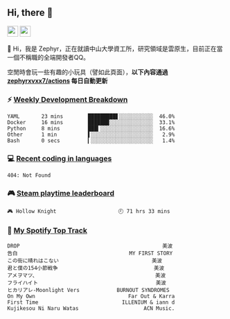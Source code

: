 <!--
**zephyrxvxx7/zephyrxvxx7** is a ✨ _special_ ✨ repository because its `README.md` (this file) appears on your GitHub profile.

Here are some ideas to get you started:

- 🔭 I’m currently working on ...
- 🌱 I’m currently learning ...
- 👯 I’m looking to collaborate on ...
- 🤔 I’m looking for help with ...
- 💬 Ask me about ...
- 📫 How to reach me: ...
- 😄 Pronouns: ...
- ⚡ Fun fact: ...
-->

## Hi, there 👋

<a href="https://www.instagram.com/zephyrxvxx7/"><img src="https://img.shields.io/badge/instagram-3f729b?&style=for-the-badge&logo=instagram&logoColor=white" height=25></a>
<a href="https://zephyrxvxx7.me/"><img src="https://img.shields.io/badge/blog-gray?&style=for-the-badge&logo=hexo&logoColor=white" height=25></a>

👋 Hi，我是 Zephyr，正在就讀中山大學資工所，研究領域是雲原生，目前正在當一個不稱職的全端開發者QQ。

空閒時會玩一些有趣的小玩具（譬如此頁面），**以下內容通過 [zephyrxvxx7/actions](https://github.com/zephyrxvxx7/zephyrxvxx7/actions) 每日自動更新**

### ⚡ [Weekly Development Breakdown](https://gist.github.com/zephyrxvxx7/ee1787313f0772b51494d051b5edde7f)

<!-- code_time start -->

```text
YAML       23 mins        █████████▋░░░░░░░░░░░  46.0%
Docker     16 mins        ██████▉░░░░░░░░░░░░░░  33.1%
Python     8 mins         ███▍░░░░░░░░░░░░░░░░░  16.6%
Other      1 min          ▌░░░░░░░░░░░░░░░░░░░░   2.9%
Bash       0 secs         ▎░░░░░░░░░░░░░░░░░░░░   1.4%
```

<!-- code_time end -->

### 💻 [Recent coding in languages](https://gist.github.com/zephyrxvxx7/08c5ff0fead26978490fef5d749f43ea)

<!-- code_diff start -->

```text
404: Not Found
```

<!-- code_diff end -->

### 🎮 [Steam playtime leaderboard](https://gist.github.com/zephyrxvxx7/f77b8978877f959b69d84723c43a4a64)

<!-- steam_time start -->

```text
🎮 Hollow Knight                    🕘 71 hrs 33 mins
```

<!-- steam_time end -->

### 🎵 [My Spotify Top Track](https://gist.github.com/zephyrxvxx7/fe159fde5ec9ebea27e03dd63a71e78f)

<!-- spotify_track start -->

```text
DROP                                              美波
告白                                    MY FIRST STORY
この街に晴れはこない                              美波
君と僕の154小節戦争                               美波
アメヲマツ、                                      美波
フライハイト                                      美波
ヒカリアレ-Moonlight Vers            BURNOUT SYNDROMES
On My Own                              Far Out & Karra
First Time                           ILLENIUM & iann d
Kujikesou Ni Naru Watas                     ACN Music.
```

<!-- spotify_track end -->
